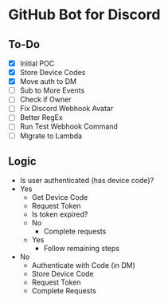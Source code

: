 # GitHub Bot for Discord

## To-Do

- [x] Initial POC
- [x] Store Device Codes
- [x] Move auth to DM
- [ ] Sub to More Events
- [ ] Check if Owner
- [ ] Fix Discord Webhook Avatar
- [ ] Better RegEx
- [ ] Run Test Webhook Command
- [ ] Migrate to Lambda

## Logic

- Is user authenticated (has device code)?
- Yes
  - Get Device Code
  - Request Token
  - Is token expired?
  - No
    - Complete requests
  - Yes
    - Follow remaining steps
- No
  - Authenticate with Code (in DM)
  - Store Device Code
  - Request Token
  - Complete Requests
